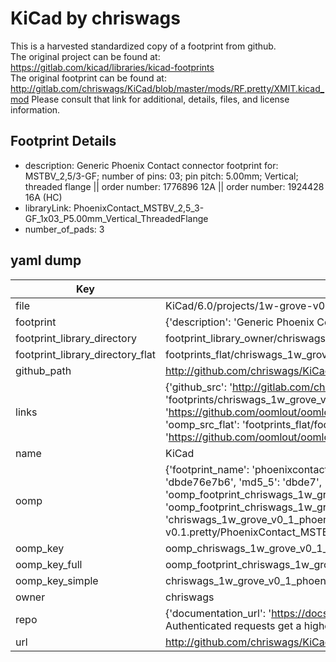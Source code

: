 # KiCad by chriswags  
This is a harvested standardized copy of a footprint from github.  
The original project can be found at:  
https://gitlab.com/kicad/libraries/kicad-footprints  
The original footprint can be found at:
http://gitlab.com/chriswags/KiCad/blob/master/mods/RF.pretty/XMIT.kicad_mod
Please consult that link for additional, details, files, and license information.  
## Footprint Details
* description: Generic Phoenix Contact connector footprint for: MSTBV_2,5/3-GF; number of pins: 03; pin pitch: 5.00mm; Vertical; threaded flange || order number: 1776896 12A || order number: 1924428 16A (HC)  
* libraryLink: PhoenixContact_MSTBV_2,5_3-GF_1x03_P5.00mm_Vertical_ThreadedFlange  
* number_of_pads: 3  
## yaml dump  
| Key | Value |  
| --- | --- |  
| file | KiCad/6.0/projects/1w-grove-v0.1/1w-grove-v0.1.pretty/PhoenixContact_MSTBV_2,5_3-GF_1x03_P5.00mm_Vertical_ThreadedFlange.kicad_mod |  
| footprint | {'description': 'Generic Phoenix Contact connector footprint for: MSTBV_2,5/3-GF; number of pins: 03; pin pitch: 5.00mm; Vertical; threaded flange || order number: 1776896 12A || order number: 1924428 16A (HC)', 'libraryLink': 'PhoenixContact_MSTBV_2,5_3-GF_1x03_P5.00mm_Vertical_ThreadedFlange', 'number_of_pads': 3} |  
| footprint_library_directory | footprint_library_owner/chriswags_KiCad |  
| footprint_library_directory_flat | footprints_flat/chriswags_1w_grove_v0_1_phoenixcontact_mstbv_2,5_3_gf_1x03_p5_00mm_vertical_threadedflange/working |  
| github_path | http://github.com/chriswags/KiCad/blob/master/6.0/projects/1w-grove-v0.1/1w-grove-v0.1.pretty/PhoenixContact_MSTBV_2,5_3-GF_1x03_P5.00mm_Vertical_ThreadedFlange.kicad_mod |  
| links | {'github_src': 'http://gitlab.com/chriswags/KiCad/blob/master/mods/RF.pretty/XMIT.kicad_mod', 'github_src_repo': 'https://gitlab.com/kicad/libraries/kicad-footprints', 'oomp_bot': 'footprints/chriswags_1w_grove_v0_1_phoenixcontact_mstbv_2,5_3_gf_1x03_p5_00mm_vertical_threadedflange/working', 'oomp_bot_github': 'https://github.com/oomlout/oomlout_oomp_footprint_bot/tree/main/footprints/chriswags_1w_grove_v0_1_phoenixcontact_mstbv_2,5_3_gf_1x03_p5_00mm_vertical_threadedflange/working', 'oomp_src_flat': 'footprints_flat/footprints_flat/chriswags_1w_grove_v0_1_phoenixcontact_mstbv_2,5_3_gf_1x03_p5_00mm_vertical_threadedflange/working', 'oomp_src_flat_github': 'https://github.com/oomlout/oomlout_oomp_footprint_src/tree/main/footprints_flat/chriswags_1w_grove_v0_1_phoenixcontact_mstbv_2,5_3_gf_1x03_p5_00mm_vertical_threadedflange/working'} |  
| name | KiCad |  
| oomp | {'footprint_name': 'phoenixcontact_mstbv_2,5_3_gf_1x03_p5_00mm_vertical_threadedflange', 'library_name': '1w_grove_v0_1', 'md5': 'dbde76e7b6f3c1de7504aba69b002c36', 'md5_10': 'dbde76e7b6', 'md5_5': 'dbde7', 'md5_6': 'dbde76', 'oomp_key': 'oomp_chriswags_1w_grove_v0_1_phoenixcontact_mstbv_2,5_3_gf_1x03_p5_00mm_vertical_threadedflange', 'oomp_key_extra': 'oomp_footprint_chriswags_1w_grove_v0_1_phoenixcontact_mstbv_2,5_3_gf_1x03_p5_00mm_vertical_threadedflange', 'oomp_key_full': 'oomp_footprint_chriswags_1w_grove_v0_1_phoenixcontact_mstbv_2,5_3_gf_1x03_p5_00mm_vertical_threadedflange_dbde76', 'oomp_key_simple': 'chriswags_1w_grove_v0_1_phoenixcontact_mstbv_2,5_3_gf_1x03_p5_00mm_vertical_threadedflange', 'original_filename': 'KiCad/6.0/projects/1w-grove-v0.1/1w-grove-v0.1.pretty/PhoenixContact_MSTBV_2,5_3-GF_1x03_P5.00mm_Vertical_ThreadedFlange.kicad_mod', 'owner_name': 'chriswags'} |  
| oomp_key | oomp_chriswags_1w_grove_v0_1_phoenixcontact_mstbv_2,5_3_gf_1x03_p5_00mm_vertical_threadedflange |  
| oomp_key_full | oomp_footprint_chriswags_1w_grove_v0_1_phoenixcontact_mstbv_2,5_3_gf_1x03_p5_00mm_vertical_threadedflange |  
| oomp_key_simple | chriswags_1w_grove_v0_1_phoenixcontact_mstbv_2,5_3_gf_1x03_p5_00mm_vertical_threadedflange |  
| owner | chriswags |  
| repo | {'documentation_url': 'https://docs.github.com/rest/overview/resources-in-the-rest-api#rate-limiting', 'message': "API rate limit exceeded for 84.66.173.59. (But here's the good news: Authenticated requests get a higher rate limit. Check out the documentation for more details.)"} |  
| url | http://github.com/chriswags/KiCad |  

